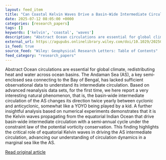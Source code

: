 ```yaml
---
layout: feed_item
title: "Can Coastal Kelvin Waves Drive a Basin‐Wide Intermediate Circulation With a Semi‐Annual Cycle?"
date: 2025-07-12 08:05:00 +0000
categories: [research_papers]
tags: []
keywords: ['kelvin', 'coastal', 'waves']
description: "Abstract Ocean circulations are essential for global climate, redistributing heat and water across ocean basins"
external_url: https://agupubs.onlinelibrary.wiley.com/doi/10.1029/2025GL116135?af=R
is_feed: true
source_feed: "Wiley: Geophysical Research Letters: Table of Contents"
feed_category: "research_papers"
---
```


Abstract Ocean circulations are essential for global climate, redistributing heat and water across ocean basins. The Andaman Sea (AS), a key semi‐enclosed sea connecting to the Bay of Bengal, has lacked sufficient observational data to understand its intermediate circulation. Based on advanced reanalysis data sets, for the first time, we here report a very interesting natural phenomenon, that is, the basin‐wide intermediate circulation of the AS changes its direction twice yearly between cyclonic and anticyclonic, somewhat like a YOYO being played by a kid. A further insightful analysis based on numerical experiments demonstrates that it is the Kelvin waves propagating from the equatorial Indian Ocean that drive basin‐wide intermediate circulation with a semi‐annual cycle under the constraint law of the potential vorticity conservation. This finding highlights the critical role of equatorial Kelvin waves in driving the AS intermediate circulation, advancing our understanding of circulation dynamics in a marginal sea like the AS.

[Read original article](https://agupubs.onlinelibrary.wiley.com/doi/10.1029/2025GL116135?af=R)
